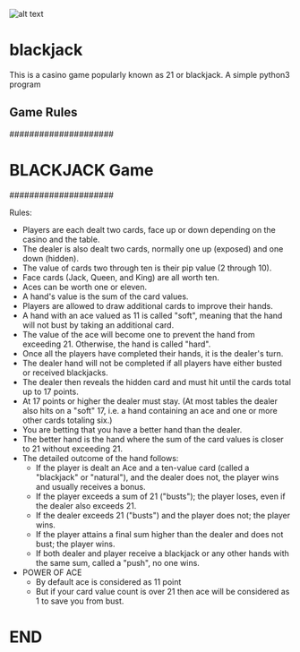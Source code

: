 ![alt text](https://ibb.co/ZSLGncB)

# blackjack

This is a casino game popularly known as 21 or blackjack.
A simple python3 program

## Game Rules

#####################

# BLACKJACK Game

#####################

Rules:

- Players are each dealt two cards, face up or down depending on the casino and the table.
- The dealer is also dealt two cards, normally one up (exposed) and one down (hidden).
- The value of cards two through ten is their pip value (2 through 10).
- Face cards (Jack, Queen, and King) are all worth ten.
- Aces can be worth one or eleven.
- A hand's value is the sum of the card values.
- Players are allowed to draw additional cards to improve their hands.
- A hand with an ace valued as 11 is called "soft", meaning that the hand will not bust by taking an additional card.
- The value of the ace will become one to prevent the hand from exceeding 21. Otherwise, the hand is called "hard".
- Once all the players have completed their hands, it is the dealer's turn.
- The dealer hand will not be completed if all players have either busted or received blackjacks.
- The dealer then reveals the hidden card and must hit until the cards total up to 17 points.
- At 17 points or higher the dealer must stay.
  (At most tables the dealer also hits on a "soft" 17,
  i.e. a hand containing an ace and one or more other cards totaling six.)
- You are betting that you have a better hand than the dealer.
- The better hand is the hand where the sum of the card values is closer to 21 without exceeding 21.
- The detailed outcome of the hand follows:
  - If the player is dealt an Ace and a ten-value card (called a "blackjack" or "natural"), and the dealer does not, the player wins and usually receives a bonus.
  - If the player exceeds a sum of 21 ("busts"); the player loses, even if the dealer also exceeds 21.
  - If the dealer exceeds 21 ("busts") and the player does not; the player wins.
  - If the player attains a final sum higher than the dealer and does not bust; the player wins.
  - If both dealer and player receive a blackjack or any other hands with the same sum, called a "push", no one wins.
- POWER OF ACE
  - By default ace is considered as 11 point
  - But if your card value count is over 21 then ace will be considered as 1 to save you from bust.

# END
